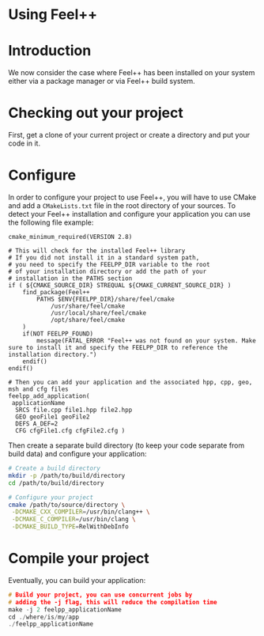 Using Feel++
============

# Introduction

We now consider the case where Feel++ has been installed on your system
either via a package manager or via Feel++ build system.

# Checking out your project

First, get a clone of your current project or create a directory and put your code in it.

# Configure

In order to configure your project to use Feel++, you will have to use CMake and add a `CMakeLists.txt` file in the root directory of your sources. To detect your Feel++ installation and configure your application you can use the following file example:
```
cmake_minimum_required(VERSION 2.8)

# This will check for the installed Feel++ library
# If you did not install it in a standard system path,
# you need to specify the FEELPP_DIR variable to the root
# of your installation directory or add the path of your 
# installation in the PATHS section
if ( ${CMAKE_SOURCE_DIR} STREQUAL ${CMAKE_CURRENT_SOURCE_DIR} )
    find_package(Feel++ 
        PATHS $ENV{FEELPP_DIR}/share/feel/cmake 
            /usr/share/feel/cmake 
            /usr/local/share/feel/cmake 
            /opt/share/feel/cmake
    )
    if(NOT FEELPP_FOUND)
        message(FATAL_ERROR "Feel++ was not found on your system. Make sure to install it and specify the FEELPP_DIR to reference the installation directory.")
    endif()
endif()

# Then you can add your application and the associated hpp, cpp, geo, msh and cfg files
feelpp_add_application(
 applicationName
  SRCS file.cpp file1.hpp file2.hpp
  GEO geoFile1 geoFile2
  DEFS A_DEF=2
  CFG cfgFile1.cfg cfgFile2.cfg )
```

<!-- Kept for further use
In order to take care of that various situation, here is provided a default `CMakeLists.txt` to be put at the top of your project directory:
```cmake
cmake_minimum_required(VERSION 2.8)
if ( ${CMAKE_SOURCE_DIR} STREQUAL ${CMAKE_CURRENT_SOURCE_DIR} )
 FIND_PATH(FEELPP_CMAKE_MODULES FindFeel++.cmake
      PATH  /usr/share/feel/cmake/modules/
         /usr/local/share/feel/cmake/modules/
         /where/I/have/installed/feel++ )
 if ( FEELPP_CMAKE_MODULES )
  set(CMAKE_MODULE_PATH ${FEELPP_CMAKE_MODULES})
 else()
  message(FATAL_ERROR "Feel++ does not seem to have been installed on this platform")
 endif()
 Find_Package(Feel++)
endif()
feelpp_add_application(
 applicationName
  SRCS file.cpp file1.hpp file2.hpp
  GEO geoFile1 geoFile2
  DEFS A_DEF=2
  CFG cfgFile1.cfg cfgFile2.cfg )
```

-->

Then create a separate build directory (to keep your code separate from build data) and configure your application:

```sh
# Create a build directory
mkdir -p /path/to/build/directory
cd /path/to/build/directory

# Configure your project
cmake /path/to/source/directory \
 -DCMAKE_CXX_COMPILER=/usr/bin/clang++ \
 -DCMAKE_C_COMPILER=/usr/bin/clang \
 -DCMAKE_BUILD_TYPE=RelWithDebInfo
```

# Compile your project

Eventually, you can build your application: 

```cpp
# Build your project, you can use concurrent jobs by
# adding the -j flag, this will reduce the compilation time
make -j 2 feelpp_applicationName
cd ./where/is/my/app
./feelpp_applicationName
```
